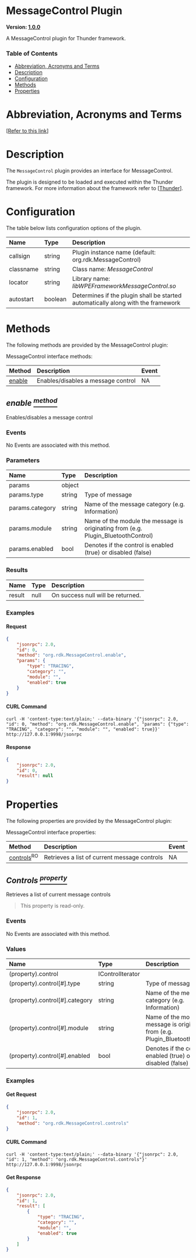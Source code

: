 <!-- Generated automatically, DO NOT EDIT! -->
<a id="MessageControl_Plugin"></a>
# MessageControl Plugin

**Version: [1.0.0](https://github.com/rdkcentral/entservices-apis/tree/main/apis/MessageControl)**

A MessageControl plugin for Thunder framework.

### Table of Contents

- [Abbreviation, Acronyms and Terms](#Abbreviation,_Acronyms_and_Terms)
- [Description](#Description)
- [Configuration](#Configuration)
- [Methods](#Methods)
- [Properties](#Properties)

<a id="Abbreviation,_Acronyms_and_Terms"></a>
# Abbreviation, Acronyms and Terms

[[Refer to this link](overview/aat.md)]

<a id="Description"></a>
# Description

The `MessageControl` plugin provides an interface for MessageControl.

The plugin is designed to be loaded and executed within the Thunder framework. For more information about the framework refer to [[Thunder](https://rdkcentral.github.io/Thunder/)].

<a id="Configuration"></a>
# Configuration

The table below lists configuration options of the plugin.

| Name | Type | Description |
| :-------- | :-------- | :-------- |
| callsign | string | Plugin instance name (default: org.rdk.MessageControl) |
| classname | string | Class name: *MessageControl* |
| locator | string | Library name: *libWPEFrameworkMessageControl.so* |
| autostart | boolean | Determines if the plugin shall be started automatically along with the framework |

<a id="Methods"></a>
# Methods

The following methods are provided by the MessageControl plugin:

MessageControl interface methods:

| Method | Description | Event |
| :-------- | :-------- |:-------- |
| [enable](#enable) | Enables/disables a message control | NA |

<a id="enable"></a>
## *enable [<sup>method</sup>](#Methods)*

Enables/disables a message control

### Events
No Events are associated with this method.
### Parameters
| Name | Type | Description |
| :-------- | :-------- | :-------- |
| params | object |  |
| params.type | string | Type of message |
| params.category | string | Name of the message category (e.g. Information) |
| params.module | string | Name of the module the message is originating from (e.g. Plugin_BluetoothControl) |
| params.enabled | bool | Denotes if the control is enabled (true) or disabled (false) |
### Results
| Name | Type | Description |
| :-------- | :-------- | :-------- |
| result | null | On success null will be returned. |

### Examples


#### Request

```json
{
    "jsonrpc": 2.0,
    "id": 0,
    "method": "org.rdk.MessageControl.enable",
    "params": {
        "type": "TRACING",
        "category": "",
        "module": "",
        "enabled": true
    }
}
```


#### CURL Command

```curl
curl -H 'content-type:text/plain;' --data-binary '{"jsonrpc": 2.0, "id": 0, "method": "org.rdk.MessageControl.enable", "params": {"type": "TRACING", "category": "", "module": "", "enabled": true}}' http://127.0.0.1:9998/jsonrpc
```


#### Response

```json
{
    "jsonrpc": 2.0,
    "id": 0,
    "result": null
}
```


<a id="Properties"></a>
# Properties
The following properties are provided by the MessageControl plugin:

MessageControl interface properties:

| Method | Description | Event |
| :-------- | :-------- |:-------- |
| [controls](#controls)<sup>RO</sup> | Retrieves a list of current message controls | NA |

<a id="Controls"></a>
## *Controls [<sup>property</sup>](#Properties)*

Retrieves a list of current message controls

> This property is read-only.
### Events
No Events are associated with this method.
### Values
| Name | Type | Description |
| :-------- | :-------- | :-------- |
| (property).control | IControlIterator |  |
| (property).control[#].type | string | Type of message |
| (property).control[#].category | string | Name of the message category (e.g. Information) |
| (property).control[#].module | string | Name of the module the message is originating from (e.g. Plugin_BluetoothControl) |
| (property).control[#].enabled | bool | Denotes if the control is enabled (true) or disabled (false) |

### Examples


#### Get Request

```json
{
    "jsonrpc": 2.0,
    "id": 1,
    "method": "org.rdk.MessageControl.controls"
}
```


#### CURL Command

```curl
curl -H 'content-type:text/plain;' --data-binary '{"jsonrpc": 2.0, "id": 1, "method": "org.rdk.MessageControl.controls"}' http://127.0.0.1:9998/jsonrpc
```


#### Get Response

```json
{
    "jsonrpc": 2.0,
    "id": 1,
    "result": [
        {
            "type": "TRACING",
            "category": "",
            "module": "",
            "enabled": true
        }
    ]
}
```

